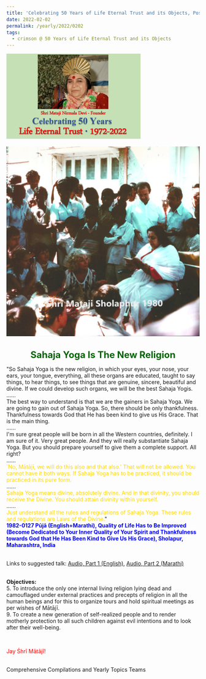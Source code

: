 ```yaml
---
title: 'Celebrating 50 Years of Life Eternal Trust and its Objects, Post 5'
date: 2022-02-02
permalink: /yearly/2022/0202
tags:
  - crimson @ 50 Years of Life Eternal Trust and its Objects
---
```


<div style="text-align: left"><img src="/images/Celebrating50YearsLET.png" width="350" /></div><br>

<div style="text-align: center"><img src="/images/image886_Usha_Peter_Brownscombe_Collection.png" /></div>

<br>
<p style="color:DarkGreen; text-align:center">
<font size="+2"><b>Sahaja Yoga Is The New Religion</b><br></font>
</p>

<p>
"So Sahaja Yoga is the new religion, in which your eyes, your nose, your ears, your tongue, everything, all these organs are educated, taught to say things, to hear things, to see things that are genuine, sincere, beautiful and divine. If we could develop such organs, we will be the best Sahaja Yogis.<br>
......<br>
The best way to understand is that we are the gainers in Sahaja Yoga. We are going to gain out of Sahaja Yoga. So, there should be only thankfulness. Thankfulness towards God that He has been kind to give us His Grace. That is the main thing.<br>
......<br>
I'm sure great people will be born in all the Western countries, definitely. I am sure of it. Very great people. And they will really substantiate Sahaja Yoga. But you should prepare yourself to give them a complete support. All right?<br>
......<br>
<font color="gold">`No, Mātājī, we will do this also and that also.' That will not be allowed. You cannot have it both ways. If Sahaja Yoga has to be practiced, it should be practiced in its pure form.</font><br>
......<br>
<font color="gold">Sahaja Yoga means divine, absolutely divine. And in that divinity, you should receive the Divine. You should attain divinity within yourself.</font><br>
......<br>
<font color="gold">Just understand all the rules and regulations of Sahaja Yoga. These rules and regulations are Laws of the Divine.</font>"<br>
<font color="blue"><b>1982-0127 Pūjā (English+Marathi), Quality of Life Has to Be Improved (Become Dedicated to Your Inner Quality of Your Spirit and Thankfulness towards God that He Has Been Kind to Give Us His Grace), Sholapur, Maharashtra, India</b></font><br>
</p>

<br>
Links to suggested talk: <a href="https://soundcloud.com/nirmala-vidya-portal/1982-0127-1-be_thankful_to_god"> Audio, Part 1 (English)</a>, <a href="https://soundcloud.com/nirmala-vidya-portal/1982-0127-1a"> Audio, Part 2 (Marathi)</a><br>
<br>

<p>
<b>Objectives:</b><br>
5. To introduce the only one internal living religion lying dead and camouflaged under external practices and precepts of religion in all the human beings and for this to organize tours and hold spiritual meetings as per wishes of Mātājī.<br>
9. To create a new generation of self-realized people and to render motherly protection to all such children against evil intentions and to look after their well-being.
</p>

<br>
<p style="color:red;">Jay Śhrī Mātājī!<br></p>

<br>
Comprehensive Compilations and Yearly Topics Teams